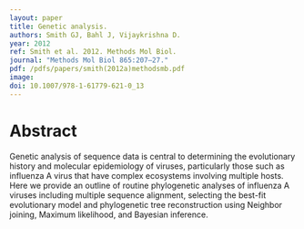 ```yaml
---
layout: paper
title: Genetic analysis.
authors: Smith GJ, Bahl J, Vijaykrishna D.
year: 2012
ref: Smith et al. 2012. Methods Mol Biol.
journal: "Methods Mol Biol 865:207–27."
pdf: /pdfs/papers/smith(2012a)methodsmb.pdf
image:
doi: 10.1007/978-1-61779-621-0_13
---
```


# Abstract
Genetic analysis of sequence data is central to determining the evolutionary history and molecular epidemiology of viruses, particularly those such as influenza A virus that have complex ecosystems involving multiple hosts. Here we provide an outline of routine phylogenetic analyses of influenza A viruses including multiple sequence alignment, selecting the best-fit evolutionary model and phylogenetic tree reconstruction using Neighbor joining, Maximum likelihood, and Bayesian inference.
